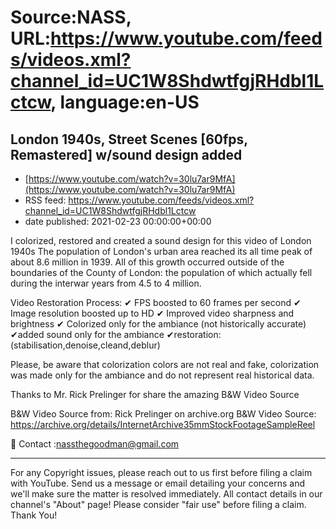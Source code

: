 # Source:NASS, URL:https://www.youtube.com/feeds/videos.xml?channel_id=UC1W8ShdwtfgjRHdbl1Lctcw, language:en-US

## London 1940s, Street Scenes [60fps, Remastered] w/sound design added
 - [https://www.youtube.com/watch?v=30lu7ar9MfA](https://www.youtube.com/watch?v=30lu7ar9MfA)
 - RSS feed: https://www.youtube.com/feeds/videos.xml?channel_id=UC1W8ShdwtfgjRHdbl1Lctcw
 - date published: 2021-02-23 00:00:00+00:00

I colorized, restored and created a sound design for this video of London 1940s
The population of London's urban area reached its all time peak of about 8.6 million in 1939. All of this growth occurred outside of the boundaries of the County of London: the population of which actually fell during the interwar years from 4.5 to 4 million.

Video Restoration Process:
✔ FPS boosted to 60 frames per second 
✔ Image resolution boosted up to HD 
✔ Improved video sharpness and brightness 
✔ Colorized only for the ambiance (not historically accurate)
✔added sound only for the ambiance
✔restoration:(stabilisation,denoise,cleand,deblur) 

Please, be aware that colorization colors are not real and fake, colorization was made only for the ambiance and do not represent real historical data.

Thanks to Mr. Rick Prelinger for share the amazing B&W Video Source

B&W Video Source from: Rick Prelinger on archive.org
B&W Video Source: https://archive.org/details/InternetArchive35mmStockFootageSampleReel

📨 Contact :nassthegoodman@gmail.com
- - - - - - - - - - - - - - - - - - - -
For any Copyright issues, please reach out to us first before filing a claim with YouTube. Send us a message or email detailing your concerns and we'll make sure the matter is resolved immediately. All contact details in our channel's "About" page! Please consider "fair use" before filing a claim. Thank You!

